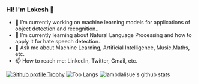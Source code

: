

<!--
**KaranamLokesh/KaranamLokesh** is a ✨ _special_ ✨ repository because its `README.md` (this file) appears on your GitHub profile.

Here are some ideas to get you started:

- 🔭 I’m currently working on ...
- 🌱 I’m currently learning ...
- 👯 I’m looking to collaborate on ...
- 🤔 I’m looking for help with ...
- 💬 Ask me about ...
- 📫 How to reach me: ...
- 😄 Pronouns: ...
- ⚡ Fun fact: ...
-->


### Hi! I'm Lokesh 👋

- 🔭 I’m currently working on machine learning models for applications of object detection and recognition..
- 🌱 I’m currently learning about Natural Language Processing and how to apply it for hate speech detection.
- 💬 Ask me about Machine Learning, Artificial Intelligence, Music,Maths, etc.
- 📫 How to reach me: LinkedIn, Twitter, Gmail, etc.

[![Github profile Trophy](https://github-profile-trophy.vercel.app/?username=KaranamLokesh)](https://github.com/ryo-ma/github-profile-trophy)
![Top Langs](https://github-readme-stats.vercel.app/api/top-langs/?username=KaranamLokesh)
![lambdalisue's github stats](https://github-readme-stats.vercel.app/api?username=KaranamLokesh&show_icons=true&count_private=true&line_height=40)
